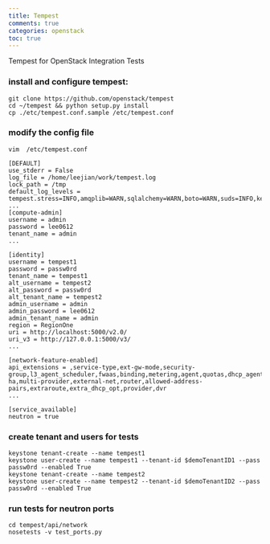 ```yaml
---
title: Tempest
comments: true
categories: openstack
toc: true
---
```

Tempest for OpenStack Integration Tests

### install and configure tempest:
`git clone https://github.com/openstack/tempest`     
`cd ~/tempest && python setup.py install`       
`cp ./etc/tempest.conf.sample /etc/tempest.conf`    

### modify the config file
`vim  /etc/tempest.conf`    

```
[DEFAULT]
use_stderr = False
log_file = /home/leejian/work/tempest.log
lock_path = /tmp
default_log_levels = tempest.stress=INFO,amqplib=WARN,sqlalchemy=WARN,boto=WARN,suds=INFO,keystone=INFO,eventlet.wsgi.server=WARN
...
[compute-admin]
username = admin
password = lee0612
tenant_name = admin
...

[identity]
username = tempest1
password = passw0rd
tenant_name = tempest1
alt_username = tempest2
alt_password = passw0rd
alt_tenant_name = tempest2
admin_username = admin
admin_password = lee0612
admin_tenant_name = admin
region = RegionOne
uri = http://localhost:5000/v2.0/
uri_v3 = http://127.0.0.1:5000/v3/
...

[network-feature-enabled]
api_extensions = ,service-type,ext-gw-mode,security-group,l3_agent_scheduler,fwaas,binding,metering,agent,quotas,dhcp_agent_scheduler,l3-ha,multi-provider,external-net,router,allowed-address-pairs,extraroute,extra_dhcp_opt,provider,dvr
...

[service_available]
neutron = true
```


### create tenant and  users for tests
`keystone tenant-create --name tempest1`   
`keystone user-create --name tempest1 --tenant-id $demoTenantID1 --pass passw0rd --enabled True`    
`keystone tenant-create --name tempest2`     
`keystone user-create --name tempest2 --tenant-id $demoTenantID2 --pass passw0rd --enabled True`    

### run tests for neutron ports
`cd tempest/api/network`	      
`nosetests -v test_ports.py`     
